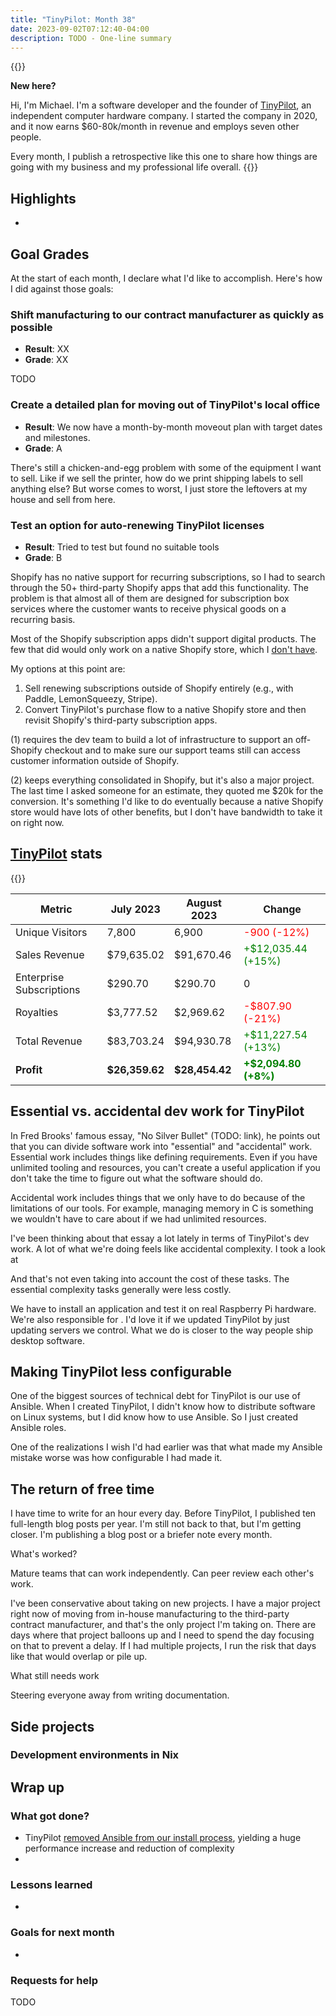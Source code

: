 ```yaml
---
title: "TinyPilot: Month 38"
date: 2023-09-02T07:12:40-04:00
description: TODO - One-line summary
---
```


{{<notice type="info">}}

**New here?**

Hi, I'm Michael. I'm a software developer and the founder of [TinyPilot](https://tinypilotkvm.com), an independent computer hardware company. I started the company in 2020, and it now earns $60-80k/month in revenue and employs seven other people.

Every month, I publish a retrospective like this one to share how things are going with my business and my professional life overall.
{{</notice>}}

## Highlights

-

## Goal Grades

At the start of each month, I declare what I'd like to accomplish. Here's how I did against those goals:

### Shift manufacturing to our contract manufacturer as quickly as possible

- **Result**: XX
- **Grade**: XX

TODO

### Create a detailed plan for moving out of TinyPilot's local office

- **Result**: We now have a month-by-month moveout plan with target dates and milestones.
- **Grade**: A

There's still a chicken-and-egg problem with some of the equipment I want to sell. Like if we sell the printer, how do we print shipping labels to sell anything else? But worse comes to worst, I just store the leftovers at my house and sell from here.

### Test an option for auto-renewing TinyPilot licenses

- **Result**: Tried to test but found no suitable tools
- **Grade**: B

Shopify has no native support for recurring subscriptions, so I had to search through the 50+ third-party Shopify apps that add this functionality. The problem is that almost all of them are designed for subscription box services where the customer wants to receive physical goods on a recurring basis.

Most of the Shopify subscription apps didn't support digital products. The few that did would only work on a native Shopify store, which I [don't have](/tinypilot-redesign/#why-didnt-you-just-use-a-shopify-template).

My options at this point are:

1. Sell renewing subscriptions outside of Shopify entirely (e.g., with Paddle, LemonSqueezy, Stripe).
1. Convert TinyPilot's purchase flow to a native Shopify store and then revisit Shopify's third-party subscription apps.

(1) requires the dev team to build a lot of infrastructure to support an off-Shopify checkout and to make sure our support teams still can access customer information outside of Shopify.

(2) keeps everything consolidated in Shopify, but it's also a major project. The last time I asked someone for an estimate, they quoted me $20k for the conversion. It's something I'd like to do eventually because a native Shopify store would have lots of other benefits, but I don't have bandwidth to take it on right now.

## [TinyPilot](https://tinypilotkvm.com/?ref=mtlynch.io) stats

{{<revenue-graph project="tinypilot">}}

| Metric                   | July 2023      | August 2023    | Change                                          |
| ------------------------ | -------------- | -------------- | ----------------------------------------------- |
| Unique Visitors          | 7,800          | 6,900          | <font color="red">-900 (-12%)</font>            |
| Sales Revenue            | $79,635.02     | $91,670.46     | <font color="green">+$12,035.44 (+15%)</font>   |
| Enterprise Subscriptions | $290.70        | $290.70        | 0                                               |
| Royalties                | $3,777.52      | $2,969.62      | <font color="red">-$807.90 (-21%)</font>        |
| Total Revenue            | $83,703.24     | $94,930.78     | <font color="green">+$11,227.54 (+13%)</font>   |
| **Profit**               | **$26,359.62** | **$28,454.42** | **<font color="green">+$2,094.80 (+8%)</font>** |

## Essential vs. accidental dev work for TinyPilot

In Fred Brooks' famous essay, "No Silver Bullet" (TODO: link), he points out that you can divide software work into "essential" and "accidental" work. Essential work includes things like defining requirements. Even if you have unlimited tooling and resources, you can't create a useful application if you don't take the time to figure out what the software should do.

Accidental work includes things that we only have to do because of the limitations of our tools. For example, managing memory in C is something we wouldn't have to care about if we had unlimited resources.

I've been thinking about that essay a lot lately in terms of TinyPilot's dev work. A lot of what we're doing feels like accidental complexity. I took a look at

And that's not even taking into account the cost of these tasks. The essential complexity tasks generally were less costly.

We have to install an application and test it on real Raspberry Pi hardware. We're also responsible for . I'd love it if we updated TinyPilot by just updating servers we control. What we do is closer to the way people ship desktop software.

## Making TinyPilot less configurable

One of the biggest sources of technical debt for TinyPilot is our use of Ansible. When I created TinyPilot, I didn't know how to distribute software on Linux systems, but I did know how to use Ansible. So I just created Ansible roles.

One of the realizations I wish I'd had earlier was that what made my Ansible mistake worse was how configurable I had made it.

## The return of free time

I have time to write for an hour every day. Before TinyPilot, I published ten full-length blog posts per year. I'm still not back to that, but I'm getting closer. I'm publishing a blog post or a briefer note every month.

What's worked?

Mature teams that can work independently. Can peer review each other's work.

I've been conservative about taking on new projects. I have a major project right now of moving from in-house manufacturing to the third-party contract manufacturer, and that's the only project I'm taking on. There are days where that project balloons up and I need to spend the day focusing on that to prevent a delay. If I had multiple projects, I run the risk that days like that would overlap or pile up.

What still needs work

Steering everyone away from writing documentation.

## Side projects

### Development environments in Nix

## Wrap up

### What got done?

- TinyPilot [removed Ansible from our install process](https://github.com/tiny-pilot/tinypilot/issues/1596), yielding a huge performance increase and reduction of complexity
-

### Lessons learned

-

### Goals for next month

-

### Requests for help

TODO
